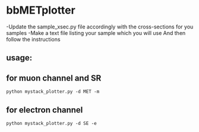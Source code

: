 # bbMETplotter
-Update the sample_xsec.py file accordingly with the cross-sections for you samples
-Make a text file listing your sample which you will use 
And then follow the instructions

## usage:
## for muon channel and SR 

```
python mystack_plotter.py -d MET -m
```

## for electron channel
```
python mystack_plotter.py -d SE -e
```
